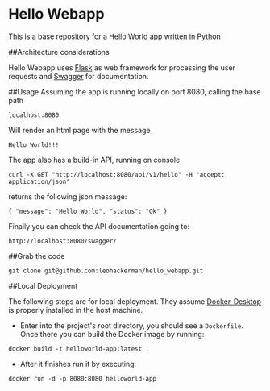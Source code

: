 # Hello Webapp

 This is a base repository for a Hello World app written in Python
 
 ##Architecture considerations
 
 Hello Webapp uses <a href="https://flask.palletsprojects.com/en/1.1.x/">Flask</a> as web framework for processing the user requests and <a href="https://swagger.io">Swagger</a> for documentation. 
 
 
 ##Usage
 Assuming the app is running locally on port 8080, calling the base path
 
 ``localhost:8080``

Will render an html page with the message 
 
 ``Hello World!!!``

The app also has a build-in API, running on console

``curl -X GET "http://localhost:8080/api/v1/hello" -H "accept: application/json"`` 

returns the following json message:

``{
  "message": "Hello World",
  "status": "Ok"
}``

Finally you can check the API documentation going to:

``http://localhost:8080/swagger/``

##Grab the code

``git clone git@github.com:leohackerman/hello_webapp.git``



##Local Deployment

The following steps are for local deployment. They assume <a href="https://www.docker.com/products/docker-desktop">Docker-Desktop</a> is properly installed in the host machine.

- Enter into the project's root directory, you should see a ``Dockerfile``. Once there you can build the Docker image by running:

``docker build -t helloworld-app:latest .``

- After it finishes run it by executing:

``docker run -d -p 8080:8080 helloworld-app``















